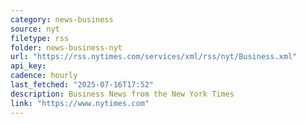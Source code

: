 ```yaml
---
category: news-business
source: nyt
filetype: rss
folder: news-business-nyt
url: "https://rss.nytimes.com/services/xml/rss/nyt/Business.xml"
api_key: 
cadence: hourly
last_fetched: "2025-07-16T17:52"
description: Business News from the New York Times
link: "https://www.nytimes.com"
---
```

